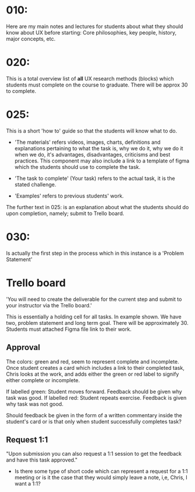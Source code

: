 

# 010: 

Here are my main notes and lectures for students about what they should know about UX before starting: Core philosophies, key people, history, major concepts, etc. 

# 020: 

This is a total overview list of **all** UX research methods (blocks) which students must complete on the course to graduate. There will be approx 30 to complete.  

# 025: 

This is a short 'how to' guide so that the students will know what to do. 

- 'The materials' refers videos, images, charts, definitions and explanations pertaining to what the task is, why we do it, why we do it when we do, it's advantages, disadvantages, criticisms and best practices. This component may also include a link to a template of figma which the students should use to complete the task.

- 'The task to complete' (Your task) refers to the actual task, it is the stated challenge.

- 'Examples' refers to previous students' work. 

The further text in 025: is an explanation about what the students should do upon completion, namely; submit to Trello board. 

# 030:

Is actually the first step in the process which in this instance is a 'Problem Statement'

# Trello board

'You will need to create the deliverable for the current step and submit to your instructor via the Trello board.'

This is essentially a holding cell for all tasks. In example shown. We have two, problem statement and long term goal. There will be approximately 30. Students must attached Figma file link to their work.

## Approval 

The colors: green and red, seem to represent complete and incomplete. Once student creates a card which includes a link to their completed task, Chris looks at the work, and adds either the green or red label to signify either complete or
incomplete. 

If labelled green: Student moves forward. Feedback should be given why task was good.
If labelled red: Student repeats exercise. Feedback is given why task was not good.

Should feedback be given in the form of a written commentary inside the student's card or is that only when student successfully completes task? 

## Request 1:1

"Upon submission you can also request a 1:1 session to get the feedback and have this task approved."

- Is there some type of short code which can represent a request for a 1:1 meeting or is it the case that they would simply leave a note, i,e, Chris, I want a 1:1? 
